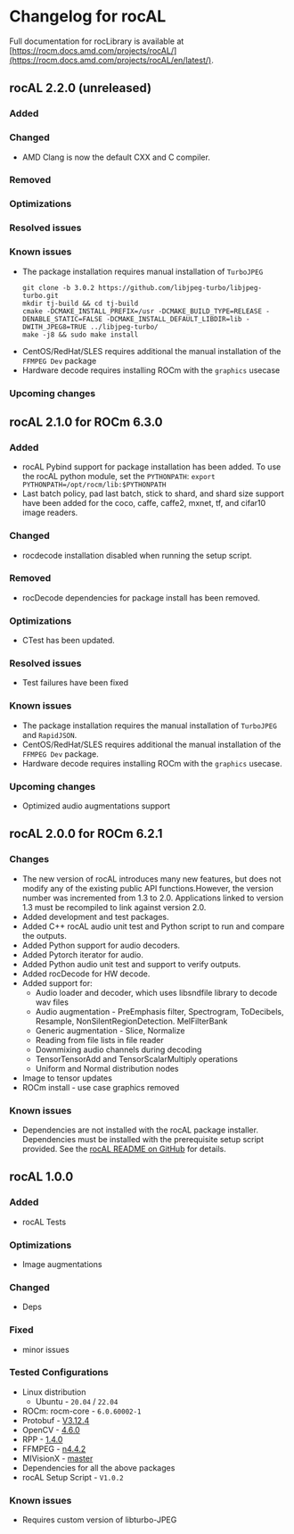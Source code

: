 # Changelog for rocAL

Full documentation for rocLibrary is available at [https://rocm.docs.amd.com/projects/rocAL/](https://rocm.docs.amd.com/projects/rocAL/en/latest/).

## rocAL 2.2.0 (unreleased)

### Added

### Changed
* AMD Clang is now the default CXX and C compiler.

### Removed

### Optimizations

### Resolved issues

### Known issues

* The package installation requires manual installation of `TurboJPEG`
  ```
  git clone -b 3.0.2 https://github.com/libjpeg-turbo/libjpeg-turbo.git
  mkdir tj-build && cd tj-build
  cmake -DCMAKE_INSTALL_PREFIX=/usr -DCMAKE_BUILD_TYPE=RELEASE -DENABLE_STATIC=FALSE -DCMAKE_INSTALL_DEFAULT_LIBDIR=lib -DWITH_JPEG8=TRUE ../libjpeg-turbo/
  make -j8 && sudo make install
  ```
* CentOS/RedHat/SLES requires additional the manual installation of the `FFMPEG Dev` package
* Hardware decode requires installing ROCm with the `graphics` usecase

### Upcoming changes

## rocAL 2.1.0 for ROCm 6.3.0

### Added

* rocAL Pybind support for package installation has been added. To use the rocAL python module, set the `PYTHONPATH`: `export PYTHONPATH=/opt/rocm/lib:$PYTHONPATH`
* Last batch policy, pad last batch, stick to shard, and shard size support have been added for the coco, caffe, caffe2, mxnet, tf, and cifar10 image readers.

### Changed

* rocdecode installation disabled when running the setup script.

### Removed

* rocDecode dependencies for package install has been removed.

### Optimizations

* CTest has been updated.

### Resolved issues

* Test failures have been fixed

### Known issues

* The package installation requires the manual installation of `TurboJPEG` and `RapidJSON`.
* CentOS/RedHat/SLES requires additional the manual installation of the `FFMPEG Dev` package.
* Hardware decode requires installing ROCm with the `graphics` usecase.

### Upcoming changes

* Optimized audio augmentations support

## rocAL 2.0.0 for ROCm 6.2.1

### Changes

* The new version of rocAL introduces many new features, but does not modify any of the existing public API functions.However, the version number was incremented from 1.3 to 2.0.
  Applications linked to version 1.3 must be recompiled to link against version 2.0.
* Added development and test packages.
* Added C++ rocAL audio unit test and Python script to run and compare the outputs.
* Added Python support for audio decoders.
* Added Pytorch iterator for audio.
* Added Python audio unit test and support to verify outputs.
* Added rocDecode for HW decode.
* Added support for:
  * Audio loader and decoder, which uses libsndfile library to decode wav files
  * Audio augmentation - PreEmphasis filter, Spectrogram, ToDecibels, Resample, NonSilentRegionDetection. MelFilterBank
  * Generic augmentation - Slice, Normalize
  * Reading from file lists in file reader
  * Downmixing audio channels during decoding
  * TensorTensorAdd and TensorScalarMultiply operations
  * Uniform and Normal distribution nodes
* Image to tensor updates
* ROCm install - use case graphics removed

### Known issues

* Dependencies are not installed with the rocAL package installer. Dependencies must be installed with the prerequisite setup script provided. See the [rocAL README on GitHub](https://github.com/ROCm/rocAL/blob/docs/6.2.1/README.md#prerequisites-setup-script) for details.

## rocAL 1.0.0

### Added

* rocAL Tests

### Optimizations

* Image augmentations

### Changed

* Deps

### Fixed

* minor issues

### Tested Configurations

* Linux distribution
  * Ubuntu - `20.04` / `22.04`
* ROCm: rocm-core - `6.0.60002-1`
* Protobuf - [V3.12.4](https://github.com/protocolbuffers/protobuf/releases/tag/v3.12.4)
* OpenCV - [4.6.0](https://github.com/opencv/opencv/releases/tag/4.6.0)
* RPP - [1.4.0](https://github.com/ROCms/rpp/releases/tag/1.4.0)
* FFMPEG - [n4.4.2](https://github.com/FFmpeg/FFmpeg/releases/tag/n4.4.2)
* MIVisionX - [master](https://github.com/ROCm/MIVisionX)
* Dependencies for all the above packages
* rocAL Setup Script - `V1.0.2`

### Known issues

* Requires custom version of libturbo-JPEG
